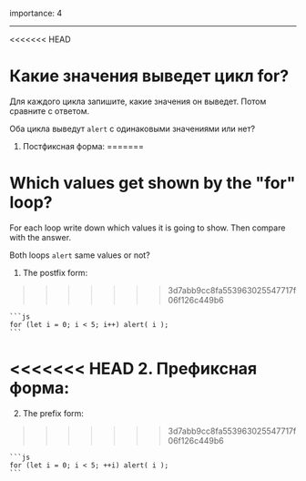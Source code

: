 importance: 4

---

<<<<<<< HEAD
# Какие значения выведет цикл for?

Для каждого цикла запишите, какие значения он выведет. Потом сравните с ответом.

Оба цикла выведут `alert` с одинаковыми значениями или нет?

1. Постфиксная форма:
=======
# Which values get shown by the "for" loop?

For each loop write down which values it is going to show. Then compare with the answer.

Both loops `alert` same values or not?

1. The postfix form:
>>>>>>> 3d7abb9cc8fa553963025547717f06f126c449b6

    ```js
    for (let i = 0; i < 5; i++) alert( i );
    ```
<<<<<<< HEAD
2. Префиксная форма:
=======
2. The prefix form:
>>>>>>> 3d7abb9cc8fa553963025547717f06f126c449b6

    ```js
    for (let i = 0; i < 5; ++i) alert( i );
    ```
